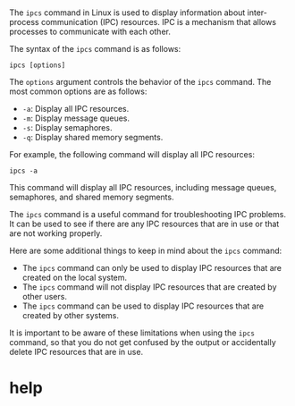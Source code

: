 # 

The `ipcs` command in Linux is used to display information about inter-process communication (IPC) resources. IPC is a mechanism that allows processes to communicate with each other.

The syntax of the `ipcs` command is as follows:

```
ipcs [options]
```

The `options` argument controls the behavior of the `ipcs` command. The most common options are as follows:

* `-a`: Display all IPC resources.
* `-m`: Display message queues.
* `-s`: Display semaphores.
* `-q`: Display shared memory segments.

For example, the following command will display all IPC resources:

```
ipcs -a
```

This command will display all IPC resources, including message queues, semaphores, and shared memory segments.

The `ipcs` command is a useful command for troubleshooting IPC problems. It can be used to see if there are any IPC resources that are in use or that are not working properly.

Here are some additional things to keep in mind about the `ipcs` command:

* The `ipcs` command can only be used to display IPC resources that are created on the local system.
* The `ipcs` command will not display IPC resources that are created by other users.
* The `ipcs` command can be used to display IPC resources that are created by other systems.

It is important to be aware of these limitations when using the `ipcs` command, so that you do not get confused by the output or accidentally delete IPC resources that are in use.



# help 

```

```
